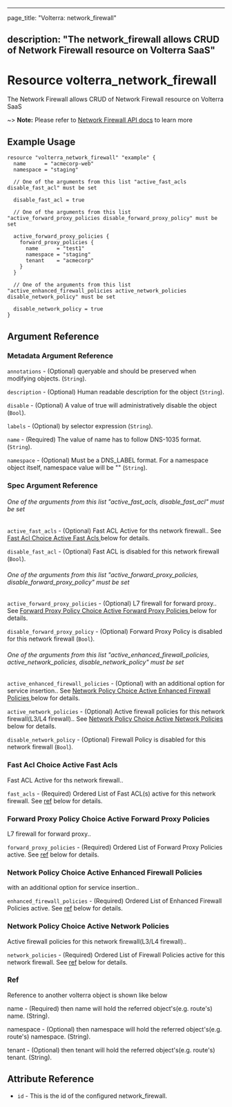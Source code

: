 ---

page_title: "Volterra: network_firewall"

description: "The network_firewall allows CRUD of Network Firewall resource on Volterra SaaS"
---------------------------------------------------------------------------------------------

Resource volterra_network_firewall
==================================

The Network Firewall allows CRUD of Network Firewall resource on Volterra SaaS

~> **Note:** Please refer to [Network Firewall API docs](https://docs.cloud.f5.com/docs-v2/api/network-firewall) to learn more

Example Usage
-------------

```hcl
resource "volterra_network_firewall" "example" {
  name      = "acmecorp-web"
  namespace = "staging"

  // One of the arguments from this list "active_fast_acls disable_fast_acl" must be set

  disable_fast_acl = true

  // One of the arguments from this list "active_forward_proxy_policies disable_forward_proxy_policy" must be set

  active_forward_proxy_policies {
    forward_proxy_policies {
      name      = "test1"
      namespace = "staging"
      tenant    = "acmecorp"
    }
  }

  // One of the arguments from this list "active_enhanced_firewall_policies active_network_policies disable_network_policy" must be set

  disable_network_policy = true
}

```

Argument Reference
------------------

### Metadata Argument Reference

`annotations` - (Optional) queryable and should be preserved when modifying objects. (`String`).

`description` - (Optional) Human readable description for the object (`String`).

`disable` - (Optional) A value of true will administratively disable the object (`Bool`).

`labels` - (Optional) by selector expression (`String`).

`name` - (Required) The value of name has to follow DNS-1035 format. (`String`).

`namespace` - (Optional) Must be a DNS_LABEL format. For a namespace object itself, namespace value will be "" (`String`).

### Spec Argument Reference

###### One of the arguments from this list "active_fast_acls, disable_fast_acl" must be set

`active_fast_acls` - (Optional) Fast ACL Active for ths network firewall.. See [Fast Acl Choice Active Fast Acls ](#fast-acl-choice-active-fast-acls) below for details.

`disable_fast_acl` - (Optional) Fast ACL is disabled for this network firewall (`Bool`).

###### One of the arguments from this list "active_forward_proxy_policies, disable_forward_proxy_policy" must be set

`active_forward_proxy_policies` - (Optional) L7 firewall for forward proxy.. See [Forward Proxy Policy Choice Active Forward Proxy Policies ](#forward-proxy-policy-choice-active-forward-proxy-policies) below for details.

`disable_forward_proxy_policy` - (Optional) Forward Proxy Policy is disabled for this network firewall (`Bool`).

###### One of the arguments from this list "active_enhanced_firewall_policies, active_network_policies, disable_network_policy" must be set

`active_enhanced_firewall_policies` - (Optional) with an additional option for service insertion.. See [Network Policy Choice Active Enhanced Firewall Policies ](#network-policy-choice-active-enhanced-firewall-policies) below for details.

`active_network_policies` - (Optional) Active firewall policies for this network firewall(L3/L4 firewall).. See [Network Policy Choice Active Network Policies ](#network-policy-choice-active-network-policies) below for details.

`disable_network_policy` - (Optional) Firewall Policy is disabled for this network firewall (`Bool`).

### Fast Acl Choice Active Fast Acls

Fast ACL Active for ths network firewall..

`fast_acls` - (Required) Ordered List of Fast ACL(s) active for this network firewall. See [ref](#ref) below for details.

### Forward Proxy Policy Choice Active Forward Proxy Policies

L7 firewall for forward proxy..

`forward_proxy_policies` - (Required) Ordered List of Forward Proxy Policies active. See [ref](#ref) below for details.

### Network Policy Choice Active Enhanced Firewall Policies

with an additional option for service insertion..

`enhanced_firewall_policies` - (Required) Ordered List of Enhanced Firewall Policies active. See [ref](#ref) below for details.

### Network Policy Choice Active Network Policies

Active firewall policies for this network firewall(L3/L4 firewall)..

`network_policies` - (Required) Ordered List of Firewall Policies active for this network firewall. See [ref](#ref) below for details.

### Ref

Reference to another volterra object is shown like below

name - (Required) then name will hold the referred object's(e.g. route's) name. (String).

namespace - (Optional) then namespace will hold the referred object's(e.g. route's) namespace. (String).

tenant - (Optional) then tenant will hold the referred object's(e.g. route's) tenant. (String).

Attribute Reference
-------------------

-	`id` - This is the id of the configured network_firewall.
